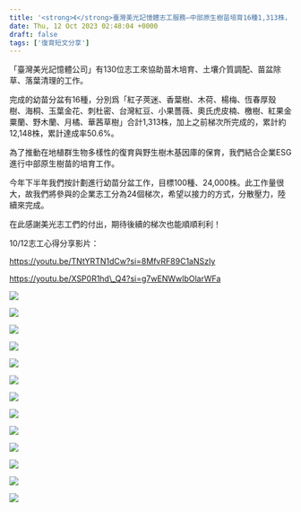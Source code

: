 ```yaml
---
title: '<strong>《</strong>臺灣美光記憶體志工服務—中部原生樹苗培育16種1,313株，累計完成12,148（達成率50.6%）》2023/10/12'
date: Thu, 12 Oct 2023 02:48:04 +0000
draft: false
tags: ['復育短文分享']
---
```


「臺灣美光記憶體公司」有130位志工來協助苗木培育、土壤介質調配、苗盆除草、落葉清理的工作。

完成的幼苗分盆有16種，分別爲「紅子莢迷、香葉樹、木荷、楊梅、恆春厚殼樹、海桐、玉葉金花、刺杜密、台灣紅豆、小果薔薇、奧氏虎皮楠、檄樹、紅果金粟蘭、野木蘭、月橘、華茜草樹」合計1,313株，加上之前梯次所完成的，累計約12,148株，累計達成率50.6%。

為了推動在地植群生物多樣性的復育與野生樹木基因庫的保育，我們結合企業ESG進行中部原生樹苗的培育工作。

今年下半年我們按計劃進行幼苗分盆工作，目標100種、24,000株。此工作量很大，故我們將參與的企業志工分為24個梯次，希望以接力的方式，分散壓力，陸續來完成。

在此感謝美光志工們的付出，期待後續的梯次也能順順利利！

10/12志工心得分享影片：

https://youtu.be/TNtYRTN1dCw?si=8MfvRF89C1aNSzIy

https://youtu.be/XSP0R1hd\_Q4?si=g7wENWwIbOlarWFa

![](https://www.reforestation.tw/wp-content/uploads/2023/11/1012美光9-1024x768.jpg)

![](https://www.reforestation.tw/wp-content/uploads/2023/11/1012美光8-1024x576.jpg)

![](https://www.reforestation.tw/wp-content/uploads/2023/11/1012美光7-1024x576.jpg)

![](https://www.reforestation.tw/wp-content/uploads/2023/11/1012美光6-1024x768.jpg)

![](https://www.reforestation.tw/wp-content/uploads/2023/11/1012美光5-1024x768.jpg)

![](https://www.reforestation.tw/wp-content/uploads/2023/11/1012美光4-1024x768.jpg)

![](https://www.reforestation.tw/wp-content/uploads/2023/11/1012美光2-1024x768.jpg)

![](https://www.reforestation.tw/wp-content/uploads/2023/11/1004美光6-1-1024x768.jpg)

![](https://www.reforestation.tw/wp-content/uploads/2023/11/1004美光5-1-1024x576.jpg)

![](https://www.reforestation.tw/wp-content/uploads/2023/11/1004美光4-1-1024x768.jpg)

![](https://www.reforestation.tw/wp-content/uploads/2023/11/1004美光3-1-1024x768.jpg)

![](https://www.reforestation.tw/wp-content/uploads/2023/11/1004美光2-1-1024x768.jpg)

![](https://www.reforestation.tw/wp-content/uploads/2023/11/1012美光3-1024x768.jpg)